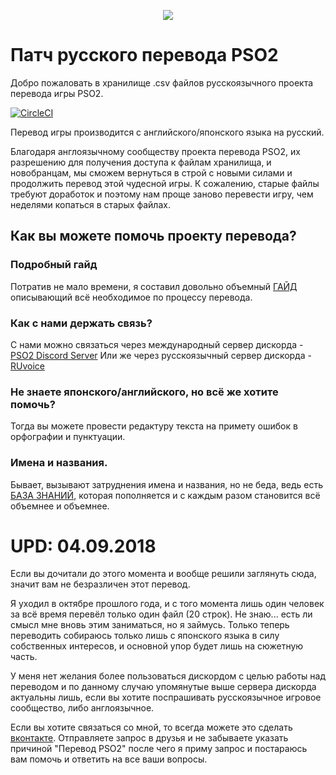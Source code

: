 <p align="center">
  <img src="http://i.imgur.com/bhLdxcj.gif" />
</p>

# Патч русского перевода PSO2
Добро пожаловать в хранилище .csv файлов русскоязычного проекта перевода игры PSO2.

[![CircleCI](https://circleci.com/gh/Arks-Layer/PSO2ENPatchCSV/tree/RU.svg?style=svg)](https://circleci.com/gh/Arks-Layer/PSO2ENPatchCSV/tree/RU)

Перевод игры производится с английского/японского языка на русский.


Благодаря англоязычному сообществу проекта перевода PSO2, их разрешению для получения доступа к файлам хранилища, и новобранцам, мы сможем вернуться в строй с новыми силами и продолжить перевод этой чудесной игры. К сожалению, старые файлы требуют доработок и поэтому нам проще заново перевести игру, чем неделями копаться в старых файлах.

## Как вы можете помочь проекту перевода?
### Подробный гайд
Потратив не мало времени, я составил довольно объемный [ГАЙД] описывающий всё необходимое по процессу перевода.

### Как с нами держать связь?
С нами можно связаться через международный сервер дискорда - [PSO2 Discord Server]
Или же через русскоязычный сервер дискорда - [RUvoice]

### Не знаете японского/английского, но всё же хотите помочь?
Тогда вы можете провести редактуру текста на примету ошибок в орфографии и пунктуации.

### Имена и названия.
Бывает, вызывают затруднения имена и названия, но не беда, ведь есть [БАЗА ЗНАНИЙ], которая пополняется и с каждым разом становится всё объемнее и объемнее.



# UPD: 04.09.2018

Если вы дочитали до этого момента и вообще решили заглянуть сюда, значит вам не безразличен этот перевод.

Я уходил в октябре прошлого года, и с того момента лишь один человек за всё время перевёл только один файл (20 строк). Не знаю... есть ли смысл мне вновь этим заниматься, но я займусь. Только теперь переводить собираюсь только лишь с японского языка в силу собственных интересов, и основной упор будет лишь на сюжетную часть.

У меня нет желания более пользоваться дискордом с целью работы над переводом и по данному случаю упомянутые выше сервера дискорда актуальны лишь, если вы хотите поспрашивать русскоязычное игровое сообщество, либо англоязычное.

Если вы хотите связаться со мной, то всегда можете это сделать [вконтакте]. Отправляете запрос в друзья и не забываете указать причиной "Перевод PSO2" после чего я приму запрос и постараюсь вам помочь и ответить на все ваши вопросы.


[Files]: https://github.com/Arks-Layer/PSO2ENPatchCSV/tree/RU/Files
[PSO2 Discord Server]: https://discord.gg/PSO2
[Wiki]: https://github.com/Arks-Layer/PSO2ENPatchCSV/wiki
[БАЗА ЗНАНИЙ]: https://docs.google.com/spreadsheets/d/18a7UesL8bGFKYBVYlvWGMdnbYmaD9Q_dabaPLvG0AaQ/edit?usp=sharing
[ГАЙД]: https://docs.google.com/document/d/1KyA9brwCXzvBZ-oTRkZBU7weMZs7FnPjsn2Uf9q0hYA/edit?usp=sharing
[RUvoice]: https://discord.gg/mKjBYdR
[вконтакте]: https://vk.com/si_ni_tsa
